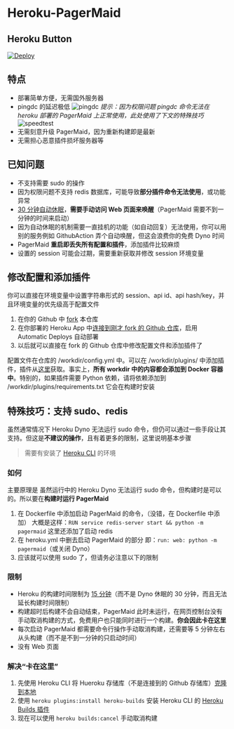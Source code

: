 # Heroku-PagerMaid

## Heroku Button

[![Deploy](https://www.herokucdn.com/deploy/button.svg)](https://heroku.com/deploy)

## 特点

 - 部署简单方便，无需国外服务器
 - pingdc 的延迟极低
 ![pingdc](https://s3.bmp.ovh/imgs/2022/03/26df8e3edc351d6e.jpg)
 _提示：因为权限问题 pingdc 命令无法在 heroku 部署的 PagerMaid 上正常使用，此处使用了下文的特殊技巧_
 ![speedtest](https://s3.bmp.ovh/imgs/2022/03/e41b8cf0fe549d0e.jpg)
 - 无需刻意升级 PagerMaid，因为重新构建即是最新
 - 无需担心恶意插件损坏服务器等

## 已知问题

- 不支持需要 sudo 的操作
- 因为权限问题不支持 redis 数据库，可能导致**部分插件命令无法使用**，或功能异常
- [30 分钟自动休眠](https://devcenter.heroku.com/articles/free-dyno-hours)，**需要手动访问 Web 页面来唤醒**（PagerMaid 需要不到一分钟的时间来启动）
- 因为自动休眠的机制需要一直挂机的功能（如自动回复）无法使用，你可以用别的服务例如 GithubAction 弄个自动唤醒，但这会浪费你的免费 Dyno 时间
- PagerMaid **重启即丢失所有配置和插件**，添加插件比较麻烦
- 设置的 session 可能会过期，需要重新获取并修改 session 环境变量

## 修改配置和添加插件

你可以直接在环境变量中设置字符串形式的 session、api id、api hash/key，并且环境变量的优先级高于配置文件

1. 在你的 Github 中 [fork](https://docs.github.com/cn/get-started/quickstart/fork-a-repo) 本仓库
2. 在你部署的 Heroku App 中[连接到刚才 fork 的 Github 仓库](https://devcenter.heroku.com/articles/github-integration)，启用 Automatic Deploys 自动部署
3. 以后就可以直接在 fork 的 Github 仓库中修改配置文件和添加插件了

配置文件在仓库的 /workdir/config.yml 中。可以在 /workdir/plugins/ 中添加插件，插件从[这里](https://gitlab.com/Xtao-Labs/PagerMaid_Plugins)获取。事实上，**所有 workdir 中的内容都会添加到 Docker 容器中**。特别的，如果插件需要 Python 依赖，请将依赖添加到 /workdir/plugins/requirements.txt 它会在构建时安装

## 特殊技巧：支持 sudo、redis

虽然通常情况下 Heroku Dyno 无法运行 sudo 命令，但仍可以通过一些手段让其支持。但这是**不建议的操作**，且有着更多的限制，这里说明基本步骤

> 需要有安装了 [Heroku CLI](https://devcenter.heroku.com/articles/heroku-cli) 的环境

### 如何

主要原理是 虽然运行中的 Heroku Dyno 无法运行 sudo 命令，但构建时是可以的。所以要在**构建时运行 PagerMaid**

1. 在 Dockerfile 中添加启动 PagerMaid 的命令，（没错，在 Dockerfile 中添加）
大概是这样：`RUN service redis-server start && python -m pagermaid` 这里还添加了启动 redis
2. 在 heroku.yml 中删去启动 PagerMaid 的部分
即：`run: web: python -m pagermaid`（或关闭 Dyno）
3. 应该就可以使用 sudo 了，但请务必注意以下的限制

### 限制

- Heroku 的构建时间限制为 [15 分钟](https://devcenter.heroku.com/articles/limits#slug-compilation)（而不是 Dyno 休眠的 30 分钟，而且无法延长构建时间限制）
- 构建超时后构建不会自动结束，PagerMaid 此时未运行，在网页控制台没有手动取消构建的方式，免费用户也只能同时进行一个构建。**你会因此卡在这里**
- 每次启动 PagerMaid 都需要命令行操作手动取消构建，还需要等 5 分钟左右从头构建（而不是不到一分钟的只启动时间）
- 没有 Web 页面

### 解决“卡在这里”

1. 先使用 Heroku CLI 将 Hueroku 存储库（不是连接到的 Github 存储库）[克隆到本地](https://devcenter.heroku.com/articles/git-clone-heroku-app)
2. 使用 `heroku plugins:install heroku-builds` 安装 Heroku CLI 的 [Heroku Builds 插件](https://github.com/heroku/heroku-builds)
3. 现在可以使用 `heroku builds:cancel` 手动取消构建

